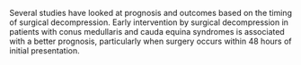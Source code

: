 Several studies have looked at prognosis and outcomes based on the timing of surgical decompression. Early intervention by surgical decompression in patients with conus medullaris and cauda equina syndromes is associated with a better prognosis, particularly when surgery occurs within 48 hours of initial presentation.